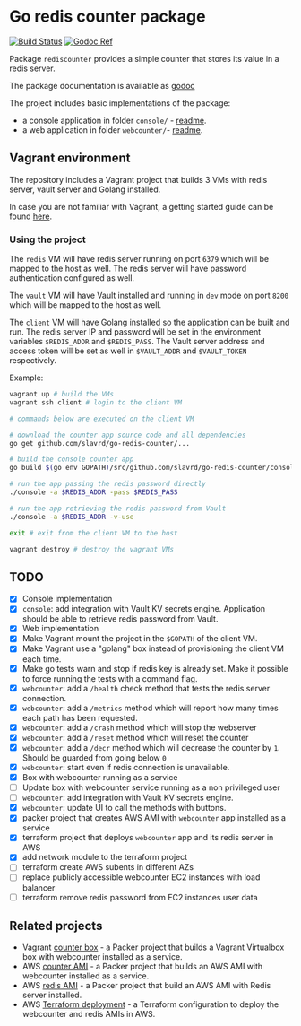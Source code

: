 # Go redis counter package

[![Build Status](https://travis-ci.com/slavrd/go-redis-counter.svg?branch=master)](https://travis-ci.com/slavrd/go-redis-counter)
[![Godoc Ref](https://godoc.org/github.com/slavrd/go-redis-counter?status.svg)](https://https://godoc.org/github.com/slavrd/go-redis-counter)

Package `rediscounter` provides a simple counter that stores its value in a redis server.

The package documentation is available as [godoc](https://godoc.org/github.com/slavrd/go-redis-counter)

The project includes basic implementations of the package:

* a console application in folder `console/` - [readme](console/README.md).
* a web application in folder `webcounter/`- [readme](webcounter/README.md).

## Vagrant environment

The repository includes a Vagrant project that builds 3 VMs with redis server, vault server and Golang installed.

In case you are not familiar with Vagrant, a getting started guide can be found [here](https://www.vagrantup.com/intro/index.html).

### Using the project

The `redis` VM will have redis server running on port `6379` which will be mapped to the host as well. The redis server will have password authentication configured as well.

The `vault` VM will have Vault installed and running in `dev` mode on port `8200` which will be mapped to the host as well.

The `client` VM will have Golang installed so the application can be built and run. The redis server IP and password will be set in the environment variables `$REDIS_ADDR` and `$REDIS_PASS`. The Vault server address and access token will be set as well in `$VAULT_ADDR` and `$VAULT_TOKEN` respectively.

Example:

```bash
vagrant up # build the VMs
vagrant ssh client # login to the client VM

# commands below are executed on the client VM

# download the counter app source code and all dependencies
go get github.com/slavrd/go-redis-counter/...

# build the console counter app
go build $(go env GOPATH)/src/github.com/slavrd/go-redis-counter/console

# run the app passing the redis password directly
./console -a $REDIS_ADDR -pass $REDIS_PASS

# run the app retrieving the redis password from Vault
./console -a $REDIS_ADDR -v-use

exit # exit from the client VM to the host

vagrant destroy # destroy the vagrant VMs
```
## TODO

- [x] Console implementation
- [x] `console`: add integration with Vault KV secrets engine. Application should be able to retrieve redis password from Vault.
- [x] Web implementation
- [x] Make Vagrant mount the project in the `$GOPATH` of the client VM.
- [x] Make Vagrant use a "golang" box instead of provisioning the client VM each time.
- [x] Make go tests warn and stop if redis key is already set. Make it possible to force running the tests with a command flag.
- [x] `webcounter`: add a `/health` check method that tests the redis server connection.
- [x] `webcounter`: add a `/metrics` method which will report how many times each path has been requested.
- [x] `webcounter`: add a `/crash` method which will stop the webserver
- [x] `webcounter`: add a `/reset` method which will reset the counter
- [x] `webcounter`: add a `/decr` method which will decrease the counter by `1`. Should be guarded from going below `0`
- [x] `webcounter`: start even if redis connection is unavailable.
- [X] Box with webcounter running as a service
- [ ] Update box with webcounter service running as a non privileged user
- [ ] `webcounter`: add integration with Vault KV secrets engine.
- [x] `webcounter`: update UI to call the methods with buttons.
- [x] packer project that creates AWS AMI with `webcounter` app installed as a service
- [x] terraform project that deploys `webcounter` app and its redis server in AWS
- [x] add network module to the terraform project
- [ ] terraform create AWS subents in different AZs
- [ ] replace publicly accessible webcounter EC2 instances with load balancer
- [ ] terraform remove redis password from EC2 instances user data

## Related projects

* Vagrant [counter box](https://github.com/slavrd/packer-go-redis-counter-vagrant) - a Packer project that builds a Vagrant Virtualbox box with webcounter installed as a service.
* AWS [counter AMI](https://github.com/slavrd/packer-go-redis-counter-aws) - a Packer project that builds an AWS AMI with webcounter installed as a service.
* AWS [redis AMI](https://github.com/slavrd/packer-aws-redis64) - a Packer project that build an AWS AMI with Redis server installed.
* AWS [Terraform deployment](https://github.com/slavrd/terraform-go-redis-counter) - a Terraform configuration to deploy the webcounter and redis AMIs in AWS. 
